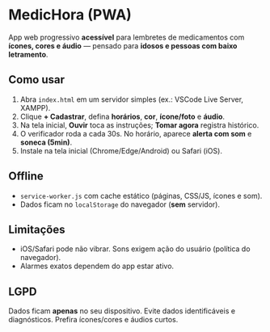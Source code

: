 # MedicHora (PWA)
App web progressivo **acessível** para lembretes de medicamentos com **ícones, cores e áudio** — pensado para **idosos e pessoas com baixo letramento**.

## Como usar
1. Abra `index.html` em um servidor simples (ex.: VSCode Live Server, XAMPP).
2. Clique **+ Cadastrar**, defina **horários**, **cor**, **ícone/foto** e **áudio**.
3. Na tela inicial, **Ouvir** toca as instruções; **Tomar agora** registra histórico.
4. O verificador roda a cada 30s. No horário, aparece **alerta com som** e **soneca (5min)**.
5. Instale na tela inicial (Chrome/Edge/Android) ou Safari (iOS).

## Offline
- `service-worker.js` com cache estático (páginas, CSS/JS, ícones e som).
- Dados ficam no `localStorage` do navegador (**sem** servidor).

## Limitações
- iOS/Safari pode não vibrar. Sons exigem ação do usuário (política do navegador).
- Alarmes exatos dependem do app estar ativo.

## LGPD
Dados ficam **apenas** no seu dispositivo. Evite dados identificáveis e diagnósticos. Prefira ícones/cores e áudios curtos.
